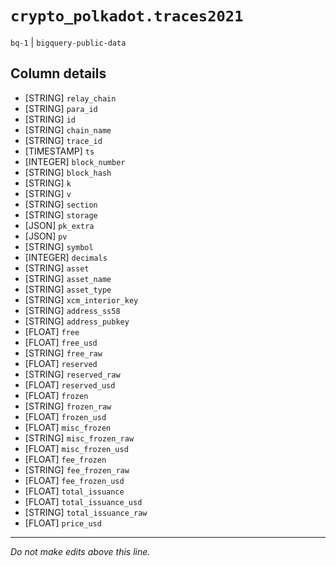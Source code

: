 # `crypto_polkadot.traces2021`
`bq-1` | `bigquery-public-data`

## Column details
* [STRING]    `relay_chain`
* [STRING]    `para_id`
* [STRING]    `id`
* [STRING]    `chain_name`
* [STRING]    `trace_id`
* [TIMESTAMP] `ts`
* [INTEGER]   `block_number`
* [STRING]    `block_hash`
* [STRING]    `k`
* [STRING]    `v`
* [STRING]    `section`
* [STRING]    `storage`
* [JSON]      `pk_extra`
* [JSON]      `pv`
* [STRING]    `symbol`
* [INTEGER]   `decimals`
* [STRING]    `asset`
* [STRING]    `asset_name`
* [STRING]    `asset_type`
* [STRING]    `xcm_interior_key`
* [STRING]    `address_ss58`
* [STRING]    `address_pubkey`
* [FLOAT]     `free`
* [FLOAT]     `free_usd`
* [STRING]    `free_raw`
* [FLOAT]     `reserved`
* [STRING]    `reserved_raw`
* [FLOAT]     `reserved_usd`
* [FLOAT]     `frozen`
* [STRING]    `frozen_raw`
* [FLOAT]     `frozen_usd`
* [FLOAT]     `misc_frozen`
* [STRING]    `misc_frozen_raw`
* [FLOAT]     `misc_frozen_usd`
* [FLOAT]     `fee_frozen`
* [STRING]    `fee_frozen_raw`
* [FLOAT]     `fee_frozen_usd`
* [FLOAT]     `total_issuance`
* [FLOAT]     `total_issuance_usd`
* [STRING]    `total_issuance_raw`
* [FLOAT]     `price_usd`

-------------------------------------------------------------------------------
*Do not make edits above this line.*
